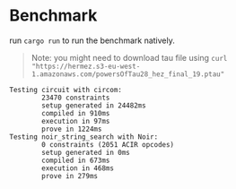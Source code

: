 # Benchmark

run `cargo run` to run the benchmark natively.

> Note: you might need to download tau file using
> `curl "https://hermez.s3-eu-west-1.amazonaws.com/powersOfTau28_hez_final_19.ptau"`

```
Testing circuit with circom:
        23470 constraints
        setup generated in 24482ms
        compiled in 910ms
        execution in 97ms
        prove in 1224ms
Testing noir_string_search with Noir:
        0 constraints (2051 ACIR opcodes)
        setup generated in 0ms
        compiled in 673ms
        execution in 468ms
        prove in 279ms
```

